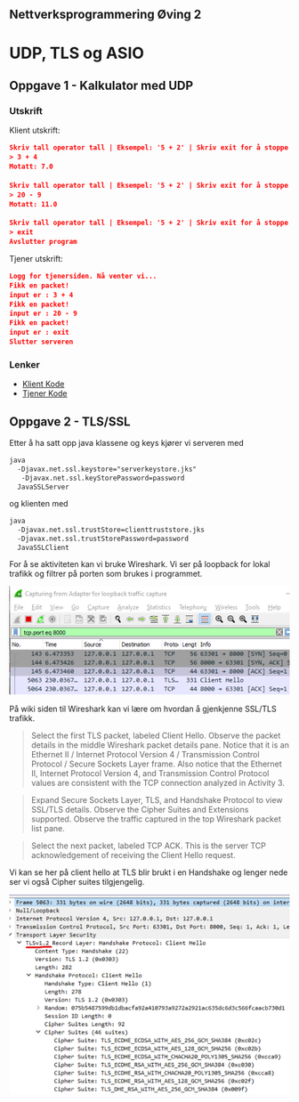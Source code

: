 ## Nettverksprogrammering Øving 2
# UDP, TLS og ASIO 
 

## Oppgave 1 - Kalkulator med UDP 





### Utskrift

Klient utskrift:

```json
Skriv tall operator tall | Eksempel: '5 + 2' | Skriv exit for å stoppe
> 3 + 4
Motatt: 7.0

Skriv tall operator tall | Eksempel: '5 + 2' | Skriv exit for å stoppe
> 20 - 9
Motatt: 11.0

Skriv tall operator tall | Eksempel: '5 + 2' | Skriv exit for å stoppe
> exit
Avslutter program
```

Tjener utskrift:
```json
Logg for tjenersiden. Nå venter vi...
Fikk en packet!
input er : 3 + 4
Fikk en packet!
input er : 20 - 9
Fikk en packet!
input er : exit
Slutter serveren
```

### Lenker

* [Klient Kode](./Oppg1/SocketKlient.java)  
* [Tjener Kode](./Oppg1/SocketTjener.java)

## Oppgave 2 - TLS/SSL 

Etter å ha satt opp java klassene og keys kjører vi serveren med 
```
java 
  -Djavax.net.ssl.keystore="serverkeystore.jks" 
   -Djavax.net.ssl.keyStorePassword=password 
  JavaSSLServer 
```
og klienten med

```
java 
  -Djavax.net.ssl.trustStore=clienttruststore.jks 
  -Djavax.net.ssl.trustStorePassword=password
  JavaSSLClient
```

For å se aktiviteten kan vi bruke Wireshark. Vi ser på loopback for lokal trafikk og filtrer på porten som brukes i programmet.

![](./skjermdump1.png)


På wiki siden til Wireshark kan vi lære om hvordan å gjenkjenne SSL/TLS trafikk.



> Select the first TLS packet, labeled Client Hello.
Observe the packet details in the middle Wireshark packet details pane. Notice that it is an Ethernet II / Internet Protocol Version 4 / Transmission Control Protocol / Secure Sockets Layer frame. Also notice that the Ethernet II, Internet Protocol Version 4, and Transmission Control Protocol values are consistent with the TCP connection analyzed in Activity 3.

>Expand Secure Sockets Layer, TLS, and Handshake Protocol to view SSL/TLS details.
Observe the Cipher Suites and Extensions supported.
Observe the traffic captured in the top Wireshark packet list pane.

> Select the next packet, labeled TCP ACK. This is the server TCP acknowledgement of receiving the Client Hello request.

Vi kan se her på client hello at TLS blir brukt i en Handshake og lenger nede ser vi også Cipher suites tilgjengelig. 

![](./skjermdump2.png)